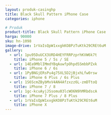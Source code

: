 ```yaml
---
layout: produk-casinghp
title: Black Skull Pattern iPhone Case
categories: iphone

# Produk
product-title: Black Skull Pattern iPhone Case
harga: 90000
sku: hn-1098
image-drive: 1rVaIsQpW1xxgkKO8PzTuKtk29CREt6uM
gallery:
  - url: 1pu95DuUCX3URD4HEYFRRPzprhKVW6k7t
    title: iPhone 5 / 5s / SE
  - url: 14Ea9MblIMmdYBqAuwfpOhpdSSmbbPZxk
    title: iPhone 6 / 6s
  - url: 1PyBNGjERsPu4g75XL5D2jBjxhLfw0rsw
    title: iPhone 6 Plus / 6s Plus
  - url: 1S6ScmZBybMxV4AN4Afzxzz6L-zmDTtoQ
    title: iPhone 7 / 8
  - url: 1gc-kcuAyjJSsomu03lcWO6N9hMRbdscA
    title: iPhone 7 Plus / 8 Plus
  - url: 1rVaIsQpW1xxgkKO8PzTuKtk29CREt6uM
    title: iPhone X
---
```

